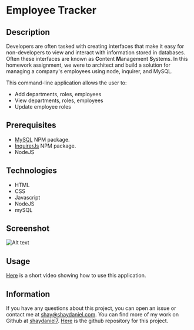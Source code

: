 # Employee Tracker

## Description

Developers are often tasked with creating interfaces that make it easy for non-developers to view and interact with information stored in databases. Often these interfaces are known as **C**ontent **M**anagement **S**ystems. In this homework assignment, we were to architect and build a solution for managing a company's employees using node, inquirer, and MySQL.
  
This command-line application allows the user to:
  * Add departments, roles, employees
  * View departments, roles, employees
  * Update employee roles

## Prerequisites

* [MySQL](https://www.npmjs.com/package/mysql) NPM package.
* [InquirerJs](https://www.npmjs.com/package/inquirer/v/0.2.3) NPM package.
* NodeJS

## Technologies

* HTML
* CSS
* Javascript
* NodeJS
* mySQL

## Screenshot

![Alt text](***.png "Screenshot")

## Usage

[Here](https://**** "Link to video showing how to use this app") is a short video showing how to use this application.

## Information

If you have any questions about this project, you can open an issue or contact me at shay@shaydaniel.com. You can find more of my work on Github at [shaydaniel7](https://github.com/shaydaniel7/).  [Here](https://github.com/shaydaniel7/employee.tracker "Link to github repository") is the github repository for this project.


